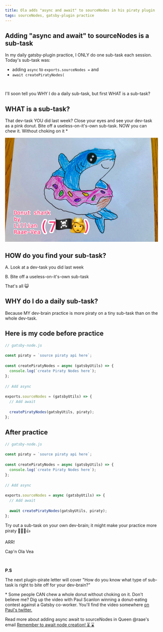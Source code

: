 ```yaml
---
title: Ola adds "async and await" to sourceNodes in his piraty plugin
tags: sourceNodes, gatsby-plugin practice
---
```


## Adding "async and await" to sourceNodes is a sub-task

In my daily gatsby-plugin practice, I ONLY do one sub-task each session. Today's sub-task was:

- adding `async` to `exports.sourceNodes =` and
- `await createPiratyNodes(`

&nbsp;

I'll soon tell you WHY I do a daily sub-task, but first WHAT is a sub-task?

## WHAT is a sub-task?

That dev-task YOU did last week? Close your eyes and see your dev-task as a pink donut. Bite off a useless-on-it's-own sub-task. NOW you can chew it. Without choking on it \*

![Donut_shark_by_Lillian_Raae-Vea](./Donut_shark_by_Lillian_Raae-Vea-pink.png)

## HOW do you find your sub-task?

A. Look at a dev-task you did last week

B. Bite off a useless-on-it's-own sub-task

That's all 😺

## WHY do I do a daily sub-task?

Because MY dev-brain practice is more piraty on a tiny sub-task than on the whole dev-task.

## Here is my code before practice

```js
// gatsby-node.js

const piraty = `source piraty api here`;

const createPiratyNodes = async (gatsbyUtils) => {
  console.log(`create Piraty Nodes here`);
};

// Add async

exports.sourceNodes = (gatsbyUtils) => {
  // Add await

  createPiratyNodes(gatsbyUtils, piraty);
};
```

## After practice

```js
// gatsby-node.js

const piraty = `source piraty api here`;

const createPiratyNodes = async (gatsbyUtils) => {
  console.log(`create Piraty Nodes here`);
};

// Add async

exports.sourceNodes = async (gatsbyUtils) => {
  // Add await

  await createPiratyNodes(gatsbyUtils, piraty);
};
```

Try out a sub-task on your own dev-brain; it might make your practice more piraty 🏴‍☠️😺👍

ARR!

Cap'n Ola Vea

&nbsp;

**P.S**

The next plugin-pirate letter will cover "How do you know what type of sub-task is right to bite off for your dev-brain?"

\* Some people CAN chew a whole donut without choking on it. Don't believe me? Dig up the video with Paul Scanlon winning a donut-eating contest against a Gatsby co-worker. You'll find the video somewhere [on Paul's twitter.](https://twitter.com/PaulieScanlon)

Read more about adding async await to sourceNodes in Queen @raae's email [Remember to await node creation! ⏳ ⌛️](/emails/2022-05-25-await-node-creation/)
